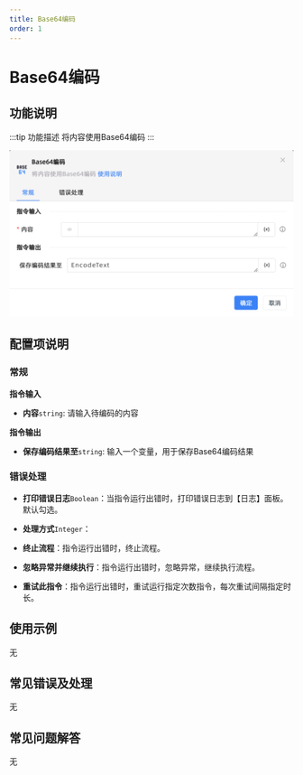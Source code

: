 ```yaml
---
title: Base64编码
order: 1
---
```


# Base64编码

## 功能说明

:::tip 功能描述
将内容使用Base64编码
:::

![Base64编码](../../../assets/Base64编码_command.png)

## 配置项说明

### 常规

**指令输入**

- **内容**`string`: 请输入待编码的内容


**指令输出**

- **保存编码结果至**`string`: 输入一个变量，用于保存Base64编码结果

### 错误处理

- **打印错误日志**`Boolean`：当指令运行出错时，打印错误日志到【日志】面板。默认勾选。

- **处理方式**`Integer`：

 - **终止流程**：指令运行出错时，终止流程。

 - **忽略异常并继续执行**：指令运行出错时，忽略异常，继续执行流程。

 - **重试此指令**：指令运行出错时，重试运行指定次数指令，每次重试间隔指定时长。

## 使用示例
无

## 常见错误及处理

无

## 常见问题解答

无


